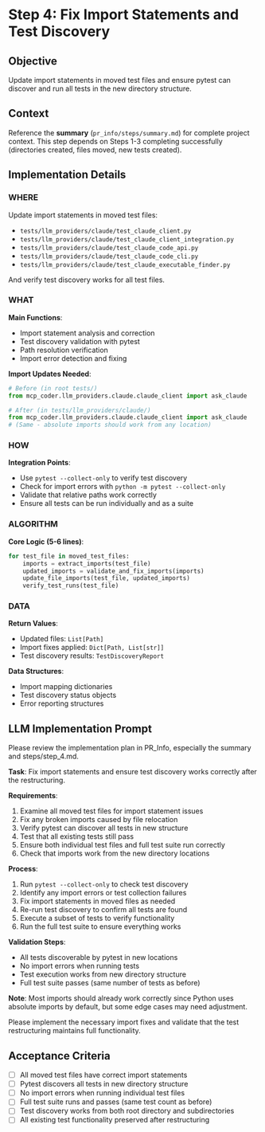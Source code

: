 # Step 4: Fix Import Statements and Test Discovery

## Objective

Update import statements in moved test files and ensure pytest can discover and run all tests in the new directory structure.

## Context

Reference the **summary** (`pr_info/steps/summary.md`) for complete project context. This step depends on Steps 1-3 completing successfully (directories created, files moved, new tests created).

## Implementation Details

### WHERE
Update import statements in moved test files:
- `tests/llm_providers/claude/test_claude_client.py`
- `tests/llm_providers/claude/test_claude_client_integration.py`
- `tests/llm_providers/claude/test_claude_code_api.py`
- `tests/llm_providers/claude/test_claude_code_cli.py`
- `tests/llm_providers/claude/test_claude_executable_finder.py`

And verify test discovery works for all test files.

### WHAT
**Main Functions**:
- Import statement analysis and correction
- Test discovery validation with pytest
- Path resolution verification
- Import error detection and fixing

**Import Updates Needed**:
```python
# Before (in root tests/)
from mcp_coder.llm_providers.claude.claude_client import ask_claude

# After (in tests/llm_providers/claude/)
from mcp_coder.llm_providers.claude.claude_client import ask_claude
# (Same - absolute imports should work from any location)
```

### HOW
**Integration Points**:
- Use `pytest --collect-only` to verify test discovery
- Check for import errors with `python -m pytest --collect-only`
- Validate that relative paths work correctly
- Ensure all tests can be run individually and as a suite

### ALGORITHM
**Core Logic (5-6 lines)**:
```python
for test_file in moved_test_files:
    imports = extract_imports(test_file)
    updated_imports = validate_and_fix_imports(imports)
    update_file_imports(test_file, updated_imports)
    verify_test_runs(test_file)
```

### DATA
**Return Values**:
- Updated files: `List[Path]`
- Import fixes applied: `Dict[Path, List[str]]`
- Test discovery results: `TestDiscoveryReport`

**Data Structures**:
- Import mapping dictionaries
- Test discovery status objects
- Error reporting structures

## LLM Implementation Prompt

Please review the implementation plan in PR_Info, especially the summary and steps/step_4.md.

**Task**: Fix import statements and ensure test discovery works correctly after the restructuring.

**Requirements**:
1. Examine all moved test files for import statement issues
2. Fix any broken imports caused by file relocation
3. Verify pytest can discover all tests in new structure
4. Test that all existing tests still pass
5. Ensure both individual test files and full test suite run correctly
6. Check that imports work from the new directory locations

**Process**:
1. Run `pytest --collect-only` to check test discovery
2. Identify any import errors or test collection failures
3. Fix import statements in moved files as needed
4. Re-run test discovery to confirm all tests are found
5. Execute a subset of tests to verify functionality
6. Run the full test suite to ensure everything works

**Validation Steps**:
- All tests discoverable by pytest in new locations
- No import errors when running tests
- Test execution works from new directory structure
- Full test suite passes (same number of tests as before)

**Note**: Most imports should already work correctly since Python uses absolute imports by default, but some edge cases may need adjustment.

Please implement the necessary import fixes and validate that the test restructuring maintains full functionality.

## Acceptance Criteria

- [ ] All moved test files have correct import statements
- [ ] Pytest discovers all tests in new directory structure
- [ ] No import errors when running individual test files
- [ ] Full test suite runs and passes (same test count as before)
- [ ] Test discovery works from both root directory and subdirectories
- [ ] All existing test functionality preserved after restructuring
